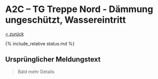 # A2C &ndash; TG Treppe Nord - Dämmung ungeschützt, Wassereintritt

_[&lt; zurück](../../index.md)_

{% include_relative status.md %}

## Ursprünglicher Meldungstext

> Bald mehr Details
